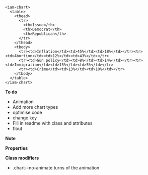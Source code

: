 ```
<iam-chart>
  <table>
    <thead>
      <tr>
        <th>Issue</th>
        <th>Democrat</th>
        <th>Republican</th>
      </tr>
    </thead>
    <tbody>
      <tr><td>Inflation</td><td>45%</td><td>18%</td></tr><tr><td>Abortion</td><td>12%</td><td>43%</td></tr>
      <tr><td>Gun policy</td><td>8%</td><td>14%</td></tr><tr><td>Immigration</td><td>15%</td><td>5%</td></tr>
      <tr><td>Crime</td><td>13%</td><td>10%</td></tr>
    </tbody>
  </table>
</iam-chart>
```

**To do**

- Animation
- Add more chart types
- optimise code
- change key
- Fill in readme with class and attributes
- flout

**Note**

**Properties**

**Class modifiers**

- .chart--no-animate turns of the animation
